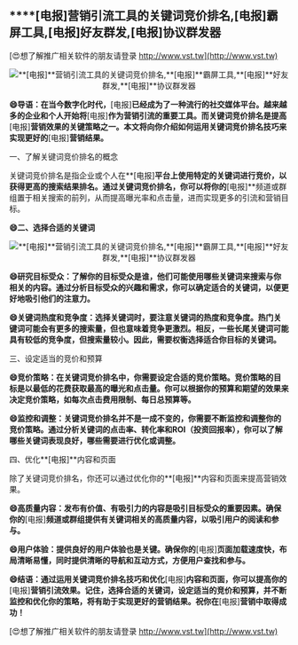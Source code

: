 ## ****[电报]**营销引流工具的关键词竞价排名,**[电报]**霸屏工具,**[电报]**好友群发,**[电报]**协议群发器**

[😍想了解推广相关软件的朋友请登录 http://www.vst.tw](http://www.vst.tw)

 <center><img src="https://vst.tw/MP4/tuiguang/png/1.png" alt="**[电报]**营销引流工具的关键词竞价排名,**[电报]**霸屏工具,**[电报]**好友群发,**[电报]**协议群发器"></center>

**😄导语：在当今数字化时代，**[电报]**已经成为了一种流行的社交媒体平台。越来越多的企业和个人开始将**[电报]**作为营销引流的重要工具。而关键词竞价排名是提高**[电报]**营销效果的关键策略之一。本文将向你介绍如何运用关键词竞价排名技巧来实现更好的**[电报]**营销结果。**

一、了解关键词竞价排名的概念

关键词竞价排名是指企业或个人在**[电报]**平台上使用特定的关键词进行竞价，以获得更高的搜索结果排名。通过关键词竞价排名，你可以将你的**[电报]**频道或群组置于相关搜索的前列，从而提高曝光率和点击量，进而实现更多的引流和营销目标。

**😄二、选择合适的关键词**

 <center><img src="https://vst.tw/MP4/tuiguang/png/8.png" alt="**[电报]**营销引流工具的关键词竞价排名,**[电报]**霸屏工具,**[电报]**好友群发,**[电报]**协议群发器"></center>

**😄研究目标受众：了解你的目标受众是谁，他们可能使用哪些关键词来搜索与你相关的内容。通过分析目标受众的兴趣和需求，你可以确定适合的关键词，以便更好地吸引他们的注意力。**

**😄关键词热度和竞争度：选择关键词时，要注意关键词的热度和竞争度。热门关键词可能会有更多的搜索量，但也意味着竞争更激烈。相反，一些长尾关键词可能具有较低的竞争度，但搜索量较小。因此，需要权衡选择适合你目标的关键词。**

三、设定适当的竞价和预算

**😄竞价策略：在关键词竞价排名中，你需要设定合适的竞价策略。竞价策略的目标是以最低的花费获取最高的曝光和点击量。你可以根据你的预算和期望的效果来决定竞价策略，如每次点击费用限制、每日总预算等。**

**😄监控和调整：关键词竞价排名并不是一成不变的，你需要不断监控和调整你的竞价策略。通过分析关键词的点击率、转化率和ROI（投资回报率），你可以了解哪些关键词表现良好，哪些需要进行优化或调整。**

四、优化**[电报]**内容和页面

除了关键词竞价排名，你还可以通过优化你的**[电报]**内容和页面来提高营销效果。

**😄高质量内容：发布有价值、有吸引力的内容是吸引目标受众的重要因素。确保你的**[电报]**频道或群组提供有关键词相关的高质量内容，以吸引用户的阅读和参与。**

**😄用户体验：提供良好的用户体验也是关键。确保你的**[电报]**页面加载速度快，布局清晰易懂，同时提供清晰的导航和互动方式，方便用户查找和参与。**

**😄结语：通过运用关键词竞价排名技巧和优化**[电报]**内容和页面，你可以提高你的**[电报]**营销引流效果。记住，选择合适的关键词，设定适当的竞价和预算，并不断监控和优化你的策略，将有助于实现更好的营销结果。祝你在**[电报]**营销中取得成功！**

[😍想了解推广相关软件的朋友请登录 http://www.vst.tw](http://www.vst.tw)



